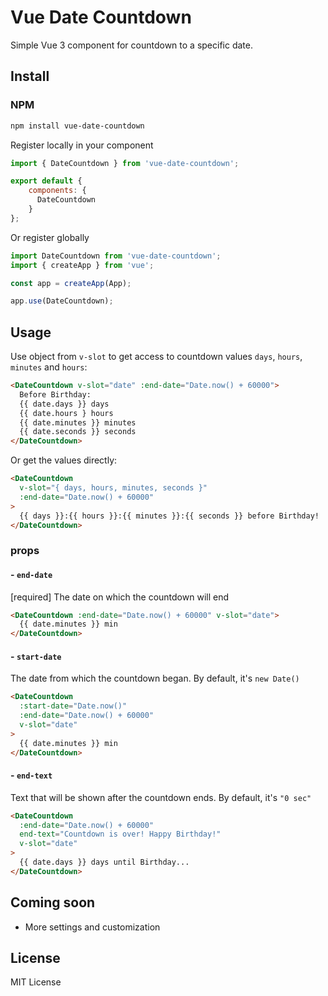 # Vue Date Countdown

Simple Vue 3 component for countdown to a specific date.

## Install

### NPM

```bash
npm install vue-date-countdown
```

Register locally in your component
```js
import { DateCountdown } from 'vue-date-countdown';

export default {
    components: {
      DateCountdown
    }
};
```

Or register globally
```js
import DateCountdown from 'vue-date-countdown';
import { createApp } from 'vue';

const app = createApp(App);

app.use(DateCountdown);
```

## Usage

Use object from `v-slot` to get access to countdown values `days`, `hours`, `minutes` and `hours`:

```html
<DateCountdown v-slot="date" :end-date="Date.now() + 60000">
  Before Birthday:
  {{ date.days }} days
  {{ date.hours } hours
  {{ date.minutes }} minutes
  {{ date.seconds }} seconds
</DateCountdown>
``` 

Or get the values directly:

```html
<DateCountdown
  v-slot="{ days, hours, minutes, seconds }"
  :end-date="Date.now() + 60000"
>
  {{ days }}:{{ hours }}:{{ minutes }}:{{ seconds }} before Birthday!
</DateCountdown>
``` 

### props
#### - `end-date`
[required] The date on which the countdown will end

```html
<DateCountdown :end-date="Date.now() + 60000" v-slot="date">
  {{ date.minutes }} min
</DateCountdown>
```

#### - `start-date`
The date from which the countdown began. By default, it's `new Date()`

```html
<DateCountdown
  :start-date="Date.now()"
  :end-date="Date.now() + 60000"
  v-slot="date"
>
  {{ date.minutes }} min
</DateCountdown>
```

#### - `end-text`
Text that will be shown after the countdown ends. By default, it's `"0 sec"`

```html
<DateCountdown
  :end-date="Date.now() + 60000"
  end-text="Countdown is over! Happy Birthday!"
  v-slot="date"
>
  {{ date.days }} days until Birthday...
</DateCountdown>
```

## Coming soon

* More settings and customization

## License

MIT License